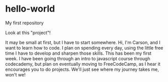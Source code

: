 # hello-world
My first repository

Look at this "project"!

It may be small at first, but I have to start somewhere. Hi, I'm Carson, and I want to learn how to code. I plan on spending every day, using the little free time I have to develop and sharpen those skills. This has been my first week. I have been going through an intro to javascript course through codecademy, but plan on eventually moving to FreeCodeCamp, as I hear it encourages you to do projects. We'll just see where my journey takes me, won't we!
